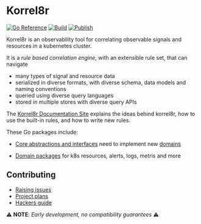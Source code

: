 # Korrel8r

[![Go Reference](https://pkg.go.dev/badge/github.com/korrel8r/korrel8r.svg)](https://pkg.go.dev/github.com/korrel8r/korrel8r)
[![Build](https://github.com/korrel8r/korrel8r/actions/workflows/build.yml/badge.svg)](https://github.com/korrel8r/korrel8r/actions/workflows/build.yml)
[![Publish](https://github.com/korrel8r/korrel8r/actions/workflows/publish.yml/badge.svg)](https://github.com/korrel8r/korrel8r/actions/workflows/publish.yml)

Korrel8r is an observability tool for correlating observable signals and resources in a kubernetes cluster.

It is a _rule based correlation engine_, with an extensible rule set, that can navigate
- many types of signal and resource data
- serialized in diverse formats, with diverse schema, data models and naming conventions
- queried using diverse query languages
- stored in multiple stores with diverse query APIs

The [Korrel8r Documentation Site](https://korrel8r.github.io/korrel8r) explains the ideas behind korrel8r,
how to use the built-in rules, and how to write new rules.

These Go packages include:
- [Core abstractions and interfaces](https://pkg.go.dev/github.com/korrel8r/korrel8r/pkg/korrel8r)
  need to implement new [domains](https://korrel8r.github.io/korrel8r#id-about-domains) 

- [Domain packages](https://pkg.go.dev/github.com/korrel8r/korrel8r/pkg/domains) for k8s resources, alerts, logs, metris and more

## Contributing

- [Raising issues](https://github.com/korrel8r/korrel8r/issues)
- [Project plans](https://github.com/orgs/korrel8r/projects/3/views/2)
- [Hackers guide](./doc/HACKING.adoc)

⚠️ **NOTE**: _Early development, no compatibility guarantees_ ⚠️

<!-- ❗NOTE❗ All documentation on this site uses asciidoc, exccept for this README. -->
<!-- This README is markdown to display properly on pkg.go.dev, for Go package documentation. -->
